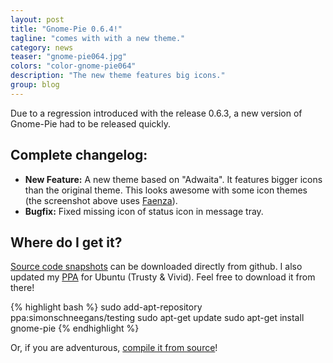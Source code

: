 ```yaml
---
layout: post
title: "Gnome-Pie 0.6.4!"
tagline: "comes with with a new theme."
category: news
teaser: "gnome-pie064.jpg"
colors: "color-gnome-pie064"
description: "The new theme features big icons."
group: blog
---
```


Due to a regression introduced with the release 0.6.3, a new version of Gnome-Pie had to be released quickly.

<!--more-->

## Complete changelog:

* **New Feature:** A new theme based on "Adwaita". It features bigger icons than the original theme. This looks awesome with some icon themes (the screenshot above uses [Faenza](http://tiheum.deviantart.com/art/Faenza-Icons-173323228)).
* **Bugfix:** Fixed missing icon of status icon in message tray.


## Where do I get it?

[Source code snapshots](https://github.com/Simmesimme/Gnome-Pie/tags) can be downloaded directly from github. I also updated my [PPA](https://launchpad.net/~simonschneegans/+archive/ubuntu/testing) for Ubuntu (Trusty & Vivid). Feel free to download it from there!

{% highlight bash %}
sudo add-apt-repository ppa:simonschneegans/testing
sudo apt-get update
sudo apt-get install gnome-pie
{% endhighlight %}

Or, if you are adventurous, [compile it from source](/gnome-pie.html#toc5)!
